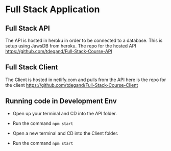 # Full Stack Application
 
## Full Stack API
The API is hosted in heroku in order to be connected to a database. This is setup using JawsDB from heroku. The repo for the hosted API https://github.com/tdegand/Full-Stack-Course-API
## Full Stack Client

The Client is hosted in netlify.com and pulls from the API here is the repo for the client https://github.com/tdegand/Full-Stack-Course-Client

## Running code in Development Env

* Open up your terminal and CD into the API folder. 
* Run the command `npm start`

* Open a new terminal and CD into the Client folder.
* Run the command `npm start`
